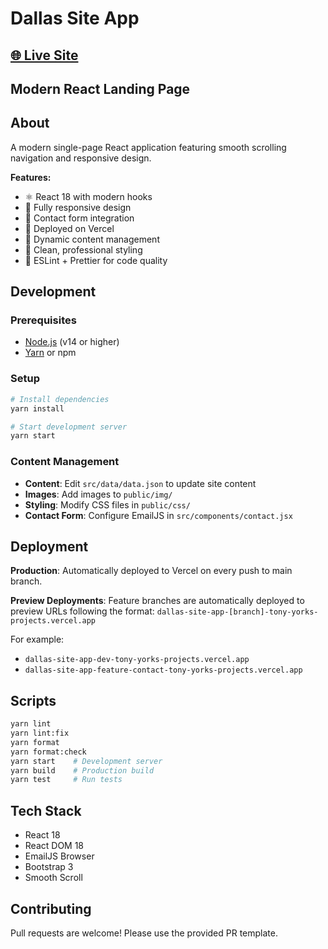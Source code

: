 # Dallas Site App

## [🌐 Live Site](https://dallas-site-app.vercel.app)

## Modern React Landing Page

## About

A modern single-page React application featuring smooth scrolling navigation and responsive design.

**Features:**

- ⚛️ React 18 with modern hooks
- 📱 Fully responsive design
- 📧 Contact form integration
- 🚀 Deployed on Vercel
- 📝 Dynamic content management
- 🎨 Clean, professional styling
- 🔧 ESLint + Prettier for code quality

## Development

### Prerequisites

- [Node.js](https://nodejs.org/) (v14 or higher)
- [Yarn](https://yarnpkg.com/) or npm

### Setup

```bash
# Install dependencies
yarn install

# Start development server
yarn start
```

### Content Management

- **Content**: Edit `src/data/data.json` to update site content
- **Images**: Add images to `public/img/`
- **Styling**: Modify CSS files in `public/css/`
- **Contact Form**: Configure EmailJS in `src/components/contact.jsx`

## Deployment

**Production**: Automatically deployed to Vercel on every push to main branch.

**Preview Deployments**: Feature branches are automatically deployed to preview URLs following the format:
`dallas-site-app-[branch]-tony-yorks-projects.vercel.app`

For example:

- `dallas-site-app-dev-tony-yorks-projects.vercel.app`
- `dallas-site-app-feature-contact-tony-yorks-projects.vercel.app`

## Scripts

```bash
yarn lint
yarn lint:fix
yarn format
yarn format:check
yarn start    # Development server
yarn build    # Production build
yarn test     # Run tests
```

## Tech Stack

- React 18
- React DOM 18
- EmailJS Browser
- Bootstrap 3
- Smooth Scroll

## Contributing

Pull requests are welcome! Please use the provided PR template.
